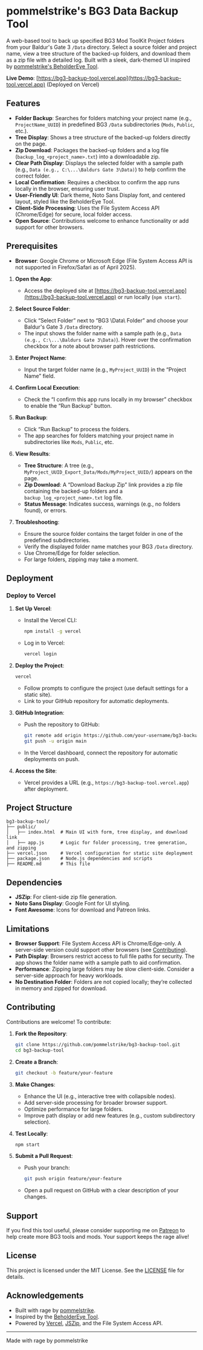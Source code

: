 # pommelstrike's BG3 Data Backup Tool

A web-based tool to back up specified BG3 Mod ToolKit Project folders from your Baldur's Gate 3 `/Data` directory. Select a source folder and project name, view a tree structure of the backed-up folders, and download them as a zip file with a detailed log. Built with a sleek, dark-themed UI inspired by [pommelstrike's BeholderEye Tool](https://github.com/pommelstrike/BeholderEye).

**Live Demo**: [https://bg3-backup-tool.vercel.app](https://bg3-backup-tool.vercel.app) (Deployed on Vercel)

## Features

- **Folder Backup**: Searches for folders matching your project name (e.g., `ProjectName_UUID`) in predefined BG3 `/Data` subdirectories (`Mods`, `Public`, etc.).
- **Tree Display**: Shows a tree structure of the backed-up folders directly on the page.
- **Zip Download**: Packages the backed-up folders and a log file (`backup_log_<project_name>.txt`) into a downloadable zip.
- **Clear Path Display**: Displays the selected folder with a sample path (e.g., `Data (e.g., C:\...\Baldurs Gate 3\Data)`) to help confirm the correct folder.
- **Local Confirmation**: Requires a checkbox to confirm the app runs locally in the browser, ensuring user trust.
- **User-Friendly UI**: Dark theme, Noto Sans Display font, and centered layout, styled like the BeholderEye Tool.
- **Client-Side Processing**: Uses the File System Access API (Chrome/Edge) for secure, local folder access.
- **Open Source**: Contributions welcome to enhance functionality or add support for other browsers.

## Prerequisites

- **Browser**: Google Chrome or Microsoft Edge (File System Access API is not supported in Firefox/Safari as of April 2025).
1. **Open the App**:
   - Access the deployed site at [https://bg3-backup-tool.vercel.app](https://bg3-backup-tool.vercel.app) or run locally (`npm start`).

2. **Select Source Folder**:
   - Click “Select Folder” next to “BG3 \Data\ Folder” and choose your Baldur's Gate 3 `/Data` directory.
   - The input shows the folder name with a sample path (e.g., `Data (e.g., C:\...\Baldurs Gate 3\Data)`). Hover over the confirmation checkbox for a note about browser path restrictions.

3. **Enter Project Name**:
   - Input the target folder name (e.g., `MyProject_UUID`) in the “Project Name” field.

4. **Confirm Local Execution**:
   - Check the “I confirm this app runs locally in my browser” checkbox to enable the “Run Backup” button.

5. **Run Backup**:
   - Click “Run Backup” to process the folders.
   - The app searches for folders matching your project name in subdirectories like `Mods`, `Public`, etc.

6. **View Results**:
   - **Tree Structure**: A tree (e.g., `MyProject_UUID_Export_Data/Mods/MyProject_UUID/`) appears on the page.
   - **Zip Download**: A “Download Backup Zip” link provides a zip file containing the backed-up folders and a `backup_log_<project_name>.txt` log file.
   - **Status Message**: Indicates success, warnings (e.g., no folders found), or errors.

7. **Troubleshooting**:
   - Ensure the source folder contains the target folder in one of the predefined subdirectories.
   - Verify the displayed folder name matches your BG3 `/Data` directory.
   - Use Chrome/Edge for folder selection.
   - For large folders, zipping may take a moment.

## Deployment

### Deploy to Vercel

1. **Set Up Vercel**:
   - Install the Vercel CLI:
     ```bash
     npm install -g vercel
     ```
   - Log in to Vercel:
     ```bash
     vercel login
     ```

2. **Deploy the Project**:
   ```bash
   vercel
   ```
   - Follow prompts to configure the project (use default settings for a static site).
   - Link to your GitHub repository for automatic deployments.

3. **GitHub Integration**:
   - Push the repository to GitHub:
     ```bash
     git remote add origin https://github.com/your-username/bg3-backup-tool.git
     git push -u origin main
     ```
   - In the Vercel dashboard, connect the repository for automatic deployments on push.

4. **Access the Site**:
   - Vercel provides a URL (e.g., `https://bg3-backup-tool.vercel.app`) after deployment.

## Project Structure

```
bg3-backup-tool/
├── public/
│   ├── index.html  # Main UI with form, tree display, and download link
│   ├── app.js      # Logic for folder processing, tree generation, and zipping
├── vercel.json     # Vercel configuration for static site deployment
├── package.json    # Node.js dependencies and scripts
├── README.md       # This file
```

## Dependencies

- **JSZip**: For client-side zip file generation.
- **Noto Sans Display**: Google Font for UI styling.
- **Font Awesome**: Icons for download and Patreon links.

## Limitations

- **Browser Support**: File System Access API is Chrome/Edge-only. A server-side version could support other browsers (see [Contributing](#contributing)).
- **Path Display**: Browsers restrict access to full file paths for security. The app shows the folder name with a sample path to aid confirmation.
- **Performance**: Zipping large folders may be slow client-side. Consider a server-side approach for heavy workloads.
- **No Destination Folder**: Folders are not copied locally; they’re collected in memory and zipped for download.

## Contributing

Contributions are welcome! To contribute:

1. **Fork the Repository**:
   ```bash
   git clone https://github.com/pommelstrike/bg3-backup-tool.git
   cd bg3-backup-tool
   ```

2. **Create a Branch**:
   ```bash
   git checkout -b feature/your-feature
   ```

3. **Make Changes**:
   - Enhance the UI (e.g., interactive tree with collapsible nodes).
   - Add server-side processing for broader browser support.
   - Optimize performance for large folders.
   - Improve path display or add new features (e.g., custom subdirectory selection).

4. **Test Locally**:
   ```bash
   npm start
   ```

5. **Submit a Pull Request**:
   - Push your branch:
     ```bash
     git push origin feature/your-feature
     ```
   - Open a pull request on GitHub with a clear description of your changes.

## Support

If you find this tool useful, please consider supporting me on [Patreon](https://www.patreon.com/pommelstrike) to help create more BG3 tools and mods. Your support keeps the rage alive!

## License

This project is licensed under the MIT License. See the [LICENSE](LICENSE) file for details.

## Acknowledgements

- Built with rage by [pommelstrike](https://github.com/pommelstrike).
- Inspired by the [BeholderEye Tool](https://github.com/pommelstrike/BeholderEye).
- Powered by [Vercel](https://vercel.com), [JSZip](https://stuk.github.io/jszip/), and the File System Access API.

---

Made with rage by pommelstrike
